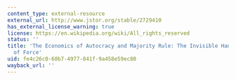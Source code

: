 ```yaml
---
content_type: external-resource
external_url: http://www.jstor.org/stable/2729410
has_external_license_warning: true
license: https://en.wikipedia.org/wiki/All_rights_reserved
status: ''
title: 'The Economics of Autocracy and Majority Rule: The Invisible Hand and the Use
  of Force'
uid: fe4c26c0-60b7-4977-841f-9a458e59ec80
wayback_url: ''
---
```

